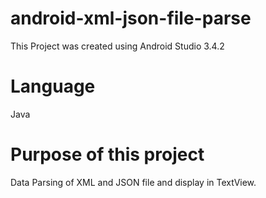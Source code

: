 # android-xml-json-file-parse
This Project was created using Android Studio 3.4.2 

# Language
Java

# Purpose of this project
Data Parsing of XML and JSON file and display in TextView.

